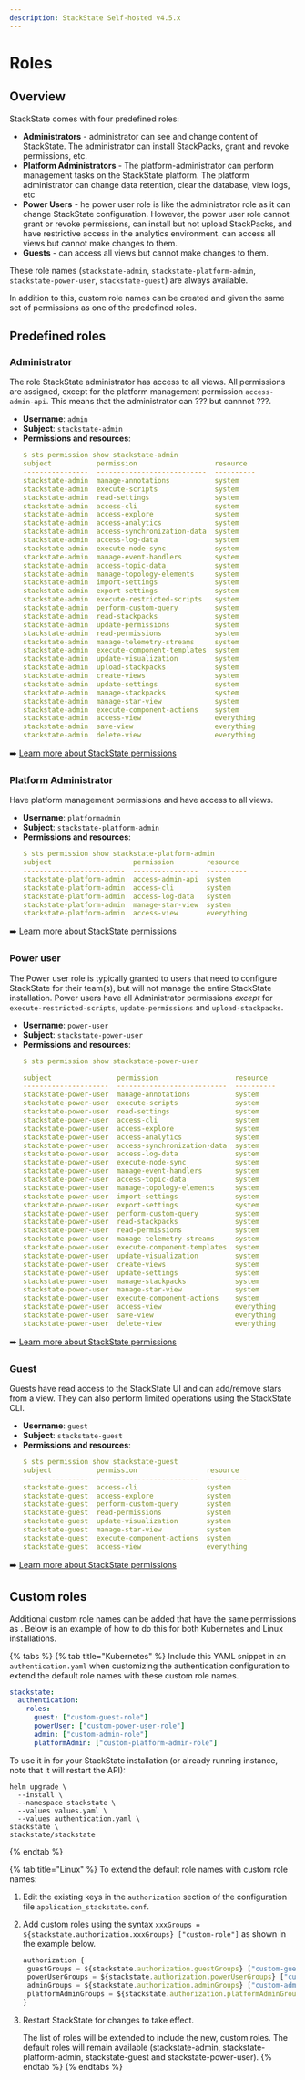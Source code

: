 ```yaml
---
description: StackState Self-hosted v4.5.x
---
```


# Roles

## Overview

StackState comes with four predefined roles:

* **Administrators** - administrator can see and change content of StackState. The administrator can install StackPacks, grant and revoke permissions, etc.
* **Platform Administrators** - The platform-administrator can perform management tasks on the StackState platform. The platform administrator can change data retention, clear the database, view logs, etc
* **Power Users** - he power user role is like the administrator role as it can change StackState configuration. However, the power user role cannot grant or revoke permissions, can install but not upload StackPacks, and have restrictive access in the analytics environment.  can access all views but cannot make changes to them.
* **Guests** -  can access all views but cannot make changes to them.

These role names \(`stackstate-admin`, `stackstate-platform-admin`, `stackstate-power-user`, `stackstate-guest`\) are always available.

In addition to this, custom role names can be created and given the same set of permissions as one of the predefined roles. 

## Predefined roles

### Administrator

The role StackState administrator has access to all views. All permissions are assigned, except for the platform management permission `access-admin-api`. This means that the administrator can ??? but cannnot ???. 

* **Username**: `admin`
* **Subject**: `stackstate-admin`
* **Permissions and resources**:
    ```yaml
    $ sts permission show stackstate-admin
    subject           permission                   resource
    ----------------  ---------------------------  ----------
    stackstate-admin  manage-annotations           system
    stackstate-admin  execute-scripts              system
    stackstate-admin  read-settings                system
    stackstate-admin  access-cli                   system
    stackstate-admin  access-explore               system
    stackstate-admin  access-analytics             system
    stackstate-admin  access-synchronization-data  system
    stackstate-admin  access-log-data              system
    stackstate-admin  execute-node-sync            system
    stackstate-admin  manage-event-handlers        system
    stackstate-admin  access-topic-data            system
    stackstate-admin  manage-topology-elements     system
    stackstate-admin  import-settings              system
    stackstate-admin  export-settings              system
    stackstate-admin  execute-restricted-scripts   system
    stackstate-admin  perform-custom-query         system
    stackstate-admin  read-stackpacks              system
    stackstate-admin  update-permissions           system
    stackstate-admin  read-permissions             system
    stackstate-admin  manage-telemetry-streams     system
    stackstate-admin  execute-component-templates  system
    stackstate-admin  update-visualization         system
    stackstate-admin  upload-stackpacks            system
    stackstate-admin  create-views                 system
    stackstate-admin  update-settings              system
    stackstate-admin  manage-stackpacks            system
    stackstate-admin  manage-star-view             system
    stackstate-admin  execute-component-actions    system
    stackstate-admin  access-view                  everything
    stackstate-admin  save-view                    everything
    stackstate-admin  delete-view                  everything
    ```

➡️ [Learn more about StackState permissions](/configure/security/rbac/rbac_permissions.md)

### Platform Administrator

Have platform management permissions and have access to all views.

* **Username**: `platformadmin`
* **Subject**: `stackstate-platform-admin`
* **Permissions and resources**:
    ```yaml
    $ sts permission show stackstate-platform-admin
    subject                    permission        resource
    -------------------------  ----------------  ----------
    stackstate-platform-admin  access-admin-api  system
    stackstate-platform-admin  access-cli        system
    stackstate-platform-admin  access-log-data   system
    stackstate-platform-admin  manage-star-view  system
    stackstate-platform-admin  access-view       everything
    ```

➡️ [Learn more about StackState permissions](/configure/security/rbac/rbac_permissions.md)

### Power user

The Power user role is typically granted to users that need to configure StackState for their team\(s\), but will not manage the entire StackState installation. Power users have all Administrator permissions _except_ for `execute-restricted-scripts`, `update-permissions` and `upload-stackpacks`.

  * **Username**: `power-user`
  * **Subject**: `stackstate-power-user`
  * **Permissions and resources**:
      ```yaml
      $ sts permission show stackstate-power-user    
    
      subject                permission                   resource
      ---------------------  ---------------------------  ----------
      stackstate-power-user  manage-annotations           system
      stackstate-power-user  execute-scripts              system
      stackstate-power-user  read-settings                system
      stackstate-power-user  access-cli                   system
      stackstate-power-user  access-explore               system
      stackstate-power-user  access-analytics             system
      stackstate-power-user  access-synchronization-data  system
      stackstate-power-user  access-log-data              system
      stackstate-power-user  execute-node-sync            system
      stackstate-power-user  manage-event-handlers        system
      stackstate-power-user  access-topic-data            system
      stackstate-power-user  manage-topology-elements     system
      stackstate-power-user  import-settings              system
      stackstate-power-user  export-settings              system
      stackstate-power-user  perform-custom-query         system
      stackstate-power-user  read-stackpacks              system
      stackstate-power-user  read-permissions             system
      stackstate-power-user  manage-telemetry-streams     system
      stackstate-power-user  execute-component-templates  system
      stackstate-power-user  update-visualization         system
      stackstate-power-user  create-views                 system
      stackstate-power-user  update-settings              system
      stackstate-power-user  manage-stackpacks            system
      stackstate-power-user  manage-star-view             system
      stackstate-power-user  execute-component-actions    system
      stackstate-power-user  access-view                  everything
      stackstate-power-user  save-view                    everything
      stackstate-power-user  delete-view                  everything
      ```

➡️ [Learn more about StackState permissions](/configure/security/rbac/rbac_permissions.md)

### Guest

Guests have read access to the StackState UI and can add/remove stars from a view. They can also perform limited operations using the StackState CLI.

* **Username**: `guest`
* **Subject**: `stackstate-guest`
* **Permissions and resources**:
    ```yaml
    $ sts permission show stackstate-guest     
    subject           permission                 resource
    ----------------  -------------------------  ----------
    stackstate-guest  access-cli                 system
    stackstate-guest  access-explore             system
    stackstate-guest  perform-custom-query       system
    stackstate-guest  read-permissions           system
    stackstate-guest  update-visualization       system
    stackstate-guest  manage-star-view           system
    stackstate-guest  execute-component-actions  system
    stackstate-guest  access-view                everything
    ```

➡️ [Learn more about StackState permissions](/configure/security/rbac/rbac_permissions.md)

## Custom roles

Additional custom role names can be added that have the same permissions as . Below is an example of how to do this for both Kubernetes and Linux installations.

{% tabs %}
{% tab title="Kubernetes" %}
Include this YAML snippet in an `authentication.yaml` when customizing the authentication configuration to extend the default role names with these custom role names.

```yaml
stackstate:
  authentication:
    roles:
      guest: ["custom-guest-role"]
      powerUser: ["custom-power-user-role"]
      admin: ["custom-admin-role"]
      platformAdmin: ["custom-platform-admin-role"]
```

To use it in for your StackState installation \(or already running instance, note that it will restart the API\):

```text
helm upgrade \
  --install \
  --namespace stackstate \
  --values values.yaml \
  --values authentication.yaml \
stackstate \
stackstate/stackstate
```
{% endtab %}

{% tab title="Linux" %}
To extend the default role names with custom role names:

1. Edit the existing keys in the `authorization` section of the configuration file `application_stackstate.conf`.
2. Add custom roles using the syntax `xxxGroups = ${stackstate.authorization.xxxGroups} ["custom-role"]` as shown in the example below.

   ```javascript
   authorization {
    guestGroups = ${stackstate.authorization.guestGroups} ["custom-guest-role"]
    powerUserGroups = ${stackstate.authorization.powerUserGroups} ["custom-power-user-role"]
    adminGroups = ${stackstate.authorization.adminGroups} ["custom-admin-role"]
    platformAdminGroups = ${stackstate.authorization.platformAdminGroups} ["custom-platform-admin-role"]
   }
   ```

3. Restart StackState for changes to take effect.

   The list of roles will be extended to include the new, custom roles. The default roles will remain available \(stackstate-admin, stackstate-platform-admin, stackstate-guest and stackstate-power-user\).
{% endtab %}
{% endtabs %}